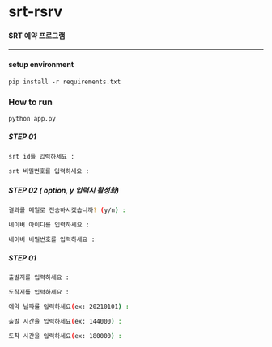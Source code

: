 # srt-rsrv

#### SRT 예약 프로그램

* * * 
#### setup environment
```
pip install -r requirements.txt
```

### How to run
```bash
python app.py
```

##### STEP 01
```bash
srt id를 입력하세요 :

srt 비밀번호를 입력하세요 : 
```

##### STEP 02 ( option, y 입력시 활성화)
```bash
결과를 메일로 전송하시겠습니까? (y/n) :

네이버 아이디를 입력하세요 : 

네이버 비밀번호를 입력하세요 : 
```

##### STEP 01
```bash
출발지를 입력하세요 :

도착지를 입력하세요 :

예약 날짜를 입력하세요(ex: 20210101) :

출발 시간을 입력하세요(ex: 144000) :

도착 시간을 입력하세요(ex: 180000) :
```
